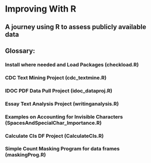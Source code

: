 # Improving With R
## A journey using R to assess publicly available data

## Glossary:
### Install where needed and Load Packages (checkload.R)
### CDC Text Mining Project (cdc_textmine.R)
### IDOC PDF Data Pull Project (idoc_dataproj.R)
### Essay Text Analysis Project (writinganalysis.R)
### Examples on Accounting for Invisible Characters (SpacesAndSpecialChar_Importance.R)
### Calculate CIs DF Project (CalculateCIs.R)
### Simple Count Masking Program for data frames (maskingProg.R)
